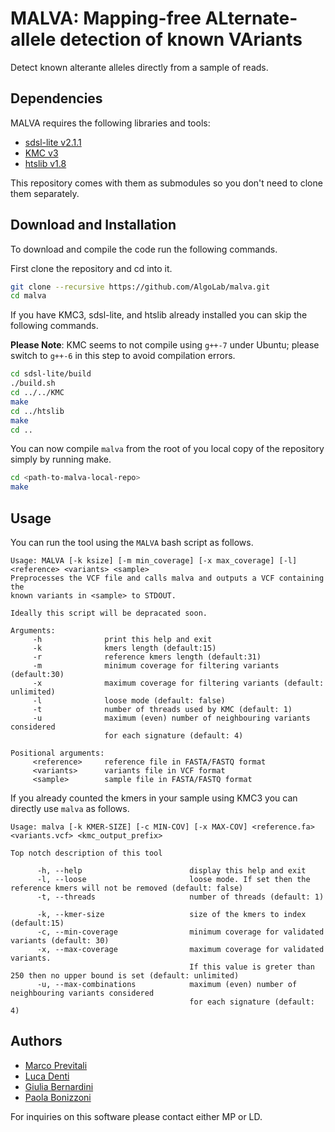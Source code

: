 # MALVA: Mapping-free ALternate-allele detection of known VAriants

Detect known alterante alleles directly from a sample of reads.

## Dependencies

MALVA requires the following libraries and tools:

* [sdsl-lite v2.1.1](https://github.com/simongog/sdsl-lite/tree/v2.1.1)
* [KMC v3](https://github.com/refresh-bio/KMC/tree/v3.0.0)
* [htslib v1.8](https://github.com/samtools/htslib/tree/1.8)

This repository comes with them as submodules so you don't need to clone them separately.

## Download and Installation

To download and compile the code run the following commands.

First clone the repository and cd into it.

```bash
git clone --recursive https://github.com/AlgoLab/malva.git
cd malva
```

If you have KMC3, sdsl-lite, and htslib already installed you can skip the following commands.

**Please Note**: KMC seems to not compile using `g++-7` under Ubuntu; please switch to `g++-6` in this step to avoid compilation errors.

```bash
cd sdsl-lite/build
./build.sh
cd ../../KMC
make
cd ../htslib
make
cd ..
```

You can now compile `malva` from the root of you local copy of the repository simply by running make.

```bash
cd <path-to-malva-local-repo>
make
```

## Usage

You can run the tool using the `MALVA` bash script as follows.

```
Usage: MALVA [-k ksize] [-m min_coverage] [-x max_coverage] [-l] <reference> <variants> <sample>
Preprocesses the VCF file and calls malva and outputs a VCF containing the
known variants in <sample> to STDOUT.

Ideally this script will be depracated soon.

Arguments:
     -h              print this help and exit
     -k              kmers length (default:15)
     -r              reference kmers length (default:31)
     -m              minimum coverage for filtering variants (default:30)
     -x              maximum coverage for filtering variants (default: unlimited)
     -l              loose mode (default: false)
     -t              number of threads used by KMC (default: 1)
     -u              maximum (even) number of neighbouring variants considered
                     for each signature (default: 4)

Positional arguments:
     <reference>     reference file in FASTA/FASTQ format
     <variants>      variants file in VCF format
     <sample>        sample file in FASTA/FASTQ format
```

If you already counted the kmers in your sample using KMC3 you can directly use `malva` as follows.

```
Usage: malva [-k KMER-SIZE] [-c MIN-COV] [-x MAX-COV] <reference.fa> <variants.vcf> <kmc_output_prefix>

Top notch description of this tool

      -h, --help                        display this help and exit
      -l, --loose                       loose mode. If set then the reference kmers will not be removed (default: false)
      -t, --threads                     number of threads (default: 1)

      -k, --kmer-size                   size of the kmers to index (default:15)
      -c, --min-coverage                minimum coverage for validated variants (default: 30)
      -x, --max-coverage                maximum coverage for validated variants.
                                        If this value is greter than 250 then no upper bound is set (default: unlimited)
      -u, --max-combinations            maximum (even) number of neighbouring variants considered
                                        for each signature (default: 4)
```

## Authors

* [Marco Previtali](https://algolab.eu/people/previtali/)
* [Luca Denti](https://algolab.eu/people/luca-denti/)
* [Giulia Bernardini](https://algolab.eu/people/giulia-bernardini)
* [Paola Bonizzoni](https://algolab.eu/people/bonizzoni/)

For inquiries on this software please contact either MP or LD.
